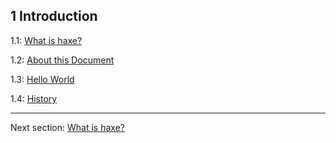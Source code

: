## 1 Introduction

1.1: [What is haxe?](1.1-What_is_haxe.md)

1.2: [About this Document](1.2-About_this_Document.md)

1.3: [Hello World](1.3-Hello_World.md)

1.4: [History](1.4-History.md)

---

Next section: [What is haxe?](1.1-What_is_haxe.md)